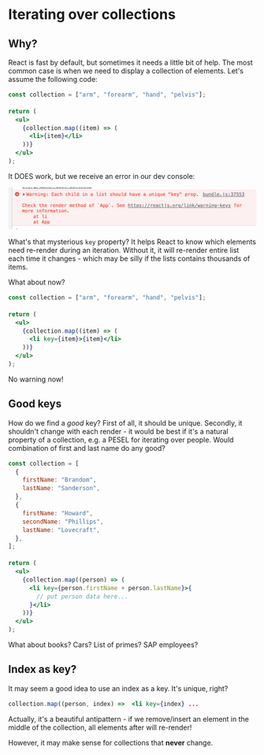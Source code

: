 # Iterating over collections

## Why?

React is fast by default, but sometimes it needs a little bit of help. The most common case is when we need to display a collection of elements. Let's assume the following code:

```jsx
const collection = ["arm", "forearm", "hand", "pelvis"];

return (
  <ul>
    {collection.map((item) => (
      <li>{item}</li>
    ))}
  </ul>
);
```

It DOES work, but we receive an error in our dev console:

![](./ugly.png)

What's that mysterious `key` property? It helps React to know which elements need re-render during an iteration. Without it, it will re-render entire list each time it changes - which may be silly if the lists contains thousands of items.

What about now?

```jsx
const collection = ["arm", "forearm", "hand", "pelvis"];

return (
  <ul>
    {collection.map((item) => (
      <li key={item}>{item}</li>
    ))}
  </ul>
);
```

No warning now!

## Good keys

How do we find a _good_ key? First of all, it should be unique. Secondly, it shouldn't change with each render - it would be best if it's a natural property of a collection, e.g. a PESEL for iterating over people. Would combination of first and last name do any good?

```jsx
const collection = [
  {
    firstName: "Brandom",
    lastName: "Sanderson",
  },
  {
    firstName: "Howard",
    secondName: "Phillips",
    lastName: "Lovecraft",
  },
];

return (
  <ul>
    {collection.map((person) => (
      <li key={person.firstName + person.lastName}>{
        // put person data here...
      }</li>
    ))}
  </ul>
);
```

What about books? Cars? List of primes? SAP employees?

## Index as key?

It may seem a good idea to use an index as a key. It's unique, right?

```jsx
collection.map((person, index) =>  <li key={index} ...
```

Actually, it's a beautiful antipattern - if we remove/insert an element in the middle of the collection, all elements after will re-render!

However, it may make sense for collections that **never** change.
